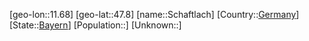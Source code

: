 ﻿---
location: [47.8,11.68]
type: City
tags:
- geo/City


SpocWebEntityId: 33991
isDeleted: false
confidential: public

---
[geo-lon::11.68]
[geo-lat::47.8]
[name::Schaftlach]
[Country::[Germany](geo/Continent/Europe/Germany.md)]
[State::[Bayern](geo/Continent/Europe/Germany/Bayern.md)]
[Population::]
[Unknown::]

